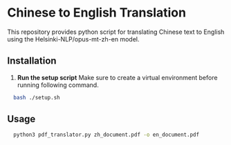 # Chinese to English Translation

This repository provides python script for translating Chinese text to English
using the Helsinki-NLP/opus-mt-zh-en model.

## Installation

1. **Run the setup script**
  Make sure to create a virtual environment before running following command.

  ```bash
    bash ./setup.sh
  ```

## Usage

  ```bash
    python3 pdf_translator.py zh_document.pdf -o en_document.pdf
